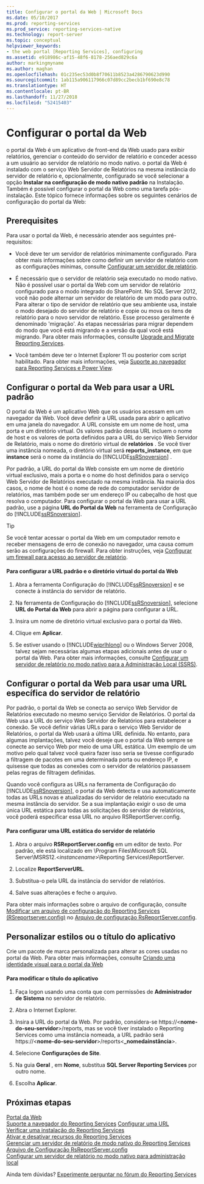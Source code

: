 ```yaml
---
title: Configurar o portal da Web | Microsoft Docs
ms.date: 05/10/2017
ms.prod: reporting-services
ms.prod_service: reporting-services-native
ms.technology: report-server
ms.topic: conceptual
helpviewer_keywords:
- the web portal [Reporting Services], configuring
ms.assetid: e918986c-af15-48f6-8178-256aed829c6a
author: markingmyname
ms.author: maghan
ms.openlocfilehash: 01c235ec53d0b8f70611b8523a4286790623d990
ms.sourcegitcommit: 1ab115a906117966c07d89cc2becb1bf690e8c78
ms.translationtype: HT
ms.contentlocale: pt-BR
ms.lasthandoff: 11/27/2018
ms.locfileid: "52415403"
---
```

# <a name="configure-the-web-portal"></a>Configurar o portal da Web

o portal da Web é um aplicativo de front-end da Web usado para exibir relatórios, gerenciar o conteúdo do servidor de relatório e conceder acesso a um usuário ao servidor de relatório no modo nativo. o portal da Web é instalado com o serviço Web Servidor de Relatórios na mesma instância do servidor de relatório e, opcionalmente, configurado se você selecionar a opção **Instalar na configuração de modo nativo padrão** na Instalação. Também é possível configurar o portal da Web como uma tarefa pós-instalação. Este tópico fornece informações sobre os seguintes cenários de configuração do portal da Web:

## <a name="prerequisites"></a>Prerequisites

Para usar o portal da Web, é necessário atender aos seguintes pré-requisitos:

- Você deve ter um servidor de relatórios minimamente configurado. Para obter mais informações sobre como definir um servidor de relatório com as configurações mínimas, consulte [Configurar um servidor de relatório](../../reporting-services/report-server/configure-a-report-server-reporting-services-native-mode.md).

- É necessário que o servidor de relatório seja executado no modo nativo. Não é possível usar o portal da Web com um servidor de relatório configurado para o modo integrado do SharePoint. No SQL Server 2012, você não pode alternar um servidor de relatório de um modo para outro. Para alterar o tipo de servidor de relatório que seu ambiente usa, instale o modo desejado do servidor de relatório e copie ou mova os itens de relatório para o novo servidor de relatório. Esse processo geralmente é denominado 'migração'. As etapas necessárias para migrar dependem do modo que você está migrando e a versão da qual você está migrando. Para obter mais informações, consulte [Upgrade and Migrate Reporting Services](../../reporting-services/install-windows/upgrade-and-migrate-reporting-services.md).

- Você também deve ter o Internet Explorer 11 ou posterior com script habilitado. Para obter mais informações, veja [Suporte ao navegador para Reporting Services e Power View](../../reporting-services/browser-support-for-reporting-services-and-power-view.md).

## <a name="configure-the-web-portal-to-use-the-default-url"></a>Configurar o portal da Web para usar a URL padrão

O portal da Web é um aplicativo Web que os usuários acessam em um navegador da Web. Você deve definir a URL usada para abrir o aplicativo em uma janela do navegador. A URL consiste em um nome de host, uma porta e um diretório virtual. Os valores padrão dessa URL incluem o nome de host e os valores de porta definidos para a URL do serviço Web Servidor de Relatório, mais o nome do diretório virtual de **relatórios** . Se você tiver uma instância nomeada, o diretório virtual será **reports_instance**, em que **instance** será o nome da instância do [!INCLUDE[ssRSnoversion](../../includes/ssrsnoversion-md.md)] .

Por padrão, a URL do portal da Web consiste em um nome de diretório virtual exclusivo, mais a porta e o nome do host definidos para o serviço Web Servidor de Relatórios executado na mesma instância. Na maioria dos casos, o nome de host é o nome de rede do computador servidor de relatórios, mas também pode ser um endereço IP ou cabeçalho de host que resolva o computador. Para configurar o portal da Web para usar a URL padrão, use a página **URL do Portal da Web** na ferramenta de Configuração do [!INCLUDE[ssRSnoversion](../../includes/ssrsnoversion-md.md)].

> [!TIP]
> Se você tentar acessar o portal da Web em um computador remoto e receber mensagens de erro de conexão no navegador, uma causa comum serão as configurações do firewall. Para obter instruções, veja [Configurar um firewall para acesso ao servidor de relatório](../../reporting-services/report-server/configure-a-firewall-for-report-server-access.md).

#### <a name="to-configure-the-default-the-web-portal-url-and-virtual-directory"></a>Para configurar a URL padrão e o diretório virtual do portal da Web

1. Abra a ferramenta Configuração do [!INCLUDE[ssRSnoversion](../../includes/ssrsnoversion-md.md)] e se conecte à instância do servidor de relatório.

2. Na ferramenta de Configuração do [!INCLUDE[ssRSnoversion](../../includes/ssrsnoversion-md.md)], selecione **URL do Portal da Web** para abrir a página para configurar a URL.

3. Insira um nome de diretório virtual exclusivo para o portal da Web.

4. Clique em **Aplicar**.

5. Se estiver usando o [!INCLUDE[wiprlhlong](../../includes/wiprlhlong-md.md)] ou o Windows Server 2008, talvez sejam necessárias algumas etapas adicionais antes de usar o portal da Web. Para obter mais informações, consulte [Configurar um servidor de relatório no modo nativo para a Administração Local &#40;SSRS&#41;](../../reporting-services/report-server/configure-a-native-mode-report-server-for-local-administration-ssrs.md).

## <a name="configure-the-web-portal-to-use-a-specific-report-server-url"></a>Configurar o portal da Web para usar uma URL específica do servidor de relatório

Por padrão, o portal da Web se conecta ao serviço Web Servidor de Relatórios executado no mesmo serviço Servidor de Relatórios. O portal da Web usa a URL do serviço Web Servidor de Relatórios para estabelecer a conexão. Se você definir várias URLs para o serviço Web Servidor de Relatórios, o portal da Web usará a última URL definida. No entanto, para algumas implantações, talvez você deseje que o portal da Web sempre se conecte ao serviço Web por meio de uma URL estática. Um exemplo de um motivo pelo qual talvez você queira fazer isso seria se tivesse configurado a filtragem de pacotes em uma determinada porta ou endereço IP, e quisesse que todas as conexões com o servidor de relatórios passassem pelas regras de filtragem definidas.

Quando você configura as URLs na ferramenta de Configuração do [!INCLUDE[ssRSnoversion](../../includes/ssrsnoversion-md.md)], o portal da Web detecta e usa automaticamente todas as URLs novas e atualizadas do servidor de relatório executado na mesma instância do servidor. Se a sua implantação exigir o uso de uma única URL estática para todas as solicitações do servidor de relatórios, você poderá especificar essa URL no arquivo RSReportServer.config.

#### <a name="to-configure-a-static-report-server-url"></a>Para configurar uma URL estática do servidor de relatório

1. Abra o arquivo **RSReportServer.config** em um editor de texto. Por padrão, ele está localizado em \Program Files\Microsoft SQL Server\MSRS12.\<*instancename*>\Reporting Services\ReportServer.  

2. Localize **ReportServerURL**.

3. Substitua-o pela URL da instância do servidor de relatórios.

4. Salve suas alterações e feche o arquivo.

Para obter mais informações sobre o arquivo de configuração, consulte [Modificar um arquivo de configuração do Reporting Services &#40;RSreportserver.config&#41;](../../reporting-services/report-server/modify-a-reporting-services-configuration-file-rsreportserver-config.md) no [Arquivo de configuração RsReportServer.config](../../reporting-services/report-server/rsreportserver-config-configuration-file.md).

## <a name="customize-styles-or-application-title"></a>Personalizar estilos ou o título do aplicativo

Crie um pacote de marca personalizada para alterar as cores usadas no portal da Web. Para obter mais informações, consulte [Criando uma identidade visual para o portal da Web](../branding-the-web-portal.md)

#### <a name="to-modify-application-title"></a>Para modificar o título do aplicativo

1. Faça logon usando uma conta que com permissões de **Administrador de Sistema** no servidor de relatório.

2. Abra o Internet Explorer.

3. Insira a URL do portal da Web. Por padrão, considera-se https://\<**nome-do-seu-servidor**>/reports, mas se você tiver instalado o Reporting Services como uma instância nomeada, a URL padrão será https://\<**nome-do-seu-servidor**>/reports\<**_nomedainstância**>.

4. Selecione **Configurações de Site**.

5. Na guia **Geral** , em **Nome**, substitua **SQL Server Reporting Services** por outro nome.

6. Escolha **Aplicar**.

## <a name="next-steps"></a>Próximas etapas

[Portal da Web](../../reporting-services/web-portal-ssrs-native-mode.md)  
[Suporte a navegador do Reporting Services](../../reporting-services/browser-support-for-reporting-services-and-power-view.md)
[Configurar uma URL](../../reporting-services/install-windows/configure-a-url-ssrs-configuration-manager.md)   
[Verificar uma instalação do Reporting Services](../../reporting-services/install-windows/verify-a-reporting-services-installation.md)   
[Ativar e desativar recursos do Reporting Services](../../reporting-services/report-server/turn-reporting-services-features-on-or-off.md)   
[Gerenciar um servidor de relatório de modo nativo do Reporting Services](../../reporting-services/report-server/manage-a-reporting-services-native-mode-report-server.md)   
[Arquivo de Configuração RsReportServer.config](../../reporting-services/report-server/rsreportserver-config-configuration-file.md)   
[Configurar um servidor de relatório no modo nativo para administração local](../../reporting-services/report-server/configure-a-native-mode-report-server-for-local-administration-ssrs.md)

 Ainda tem dúvidas? [Experimente perguntar no fórum do Reporting Services](https://go.microsoft.com/fwlink/?LinkId=620231)
